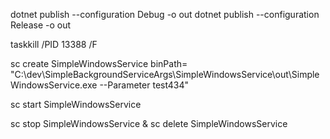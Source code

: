 dotnet publish --configuration Debug -o out 
dotnet publish --configuration Release -o out 

taskkill /PID 13388 /F

sc create SimpleWindowsService binPath= "C:\dev\SimpleBackgroundServiceArgs\SimpleWindowsService\out\SimpleWindowsService.exe --Parameter test434"

sc start SimpleWindowsService

sc stop SimpleWindowsService & sc delete SimpleWindowsService